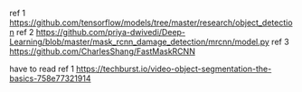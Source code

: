 ref 1 https://github.com/tensorflow/models/tree/master/research/object_detection
ref 2 https://github.com/priya-dwivedi/Deep-Learning/blob/master/mask_rcnn_damage_detection/mrcnn/model.py
ref 3 https://github.com/CharlesShang/FastMaskRCNN


have to read
ref 1 https://techburst.io/video-object-segmentation-the-basics-758e77321914